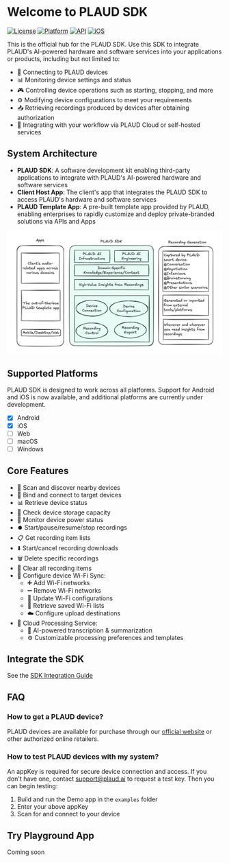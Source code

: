 # Welcome to PLAUD SDK

[![License](https://img.shields.io/badge/license-MIT-blue.svg)](LICENSE)
[![Platform](https://img.shields.io/badge/platform-Android%20%7C%20iOS-lightgrey.svg)](https://github.com/Plaud-AI/plaud-sdk)
[![API](https://img.shields.io/badge/API-21%2B-brightgreen.svg?style=flat)](https://android-arsenal.com/api?level=21)
[![iOS](https://img.shields.io/badge/iOS-13.0%2B-brightgreen.svg?style=flat)](https://developer.apple.com/ios/)


This is the official hub for the PLAUD SDK. Use this SDK to integrate PLAUD's AI-powered hardware and software services into your applications or products, including but not limited to:

- 🔌&nbsp;Connecting to PLAUD devices
- 📊&nbsp;Monitoring device settings and status
- 🎮&nbsp;Controlling device operations such as starting, stopping, and more
- ⚙️&nbsp;Modifying device configurations to meet your requirements
- 📥&nbsp;Retrieving recordings produced by devices after obtaining authorization
- 🔄&nbsp;Integrating with your workflow via PLAUD Cloud or self-hosted services

## System Architecture

- **PLAUD SDK**: A software development kit enabling third-party applications to integrate with PLAUD's AI-powered hardware and software services
- **Client Host App**: The client's app that integrates the PLAUD SDK to access PLAUD's hardware and software services
- **PLAUD Template App**: A pre-built template app provided by PLAUD, enabling enterprises to rapidly customize and deploy private-branded solutions via APIs and Apps

<p align="center">
  <img  src="/assets/outline-light.png">
</p>

## Supported Platforms

PLAUD SDK is designed to work across all platforms. ​Support for Android and iOS is now available, and additional platforms are currently under development.

- [x] Android
- [x] iOS
- [ ] Web
- [ ] macOS
- [ ] Windows

## Core Features

-  📡&nbsp;Scan and discover nearby devices
-  🔗&nbsp;Bind and connect to target devices
-  📊&nbsp;Retrieve device status
-  💾&nbsp;Check device storage capacity
-  🔋&nbsp;Monitor device power status
-  ⏺️&nbsp;Start/pause/resume/stop recordings
-  📋&nbsp;Get recording item lists
-  ⬇️&nbsp;Start/cancel recording downloads
-  🗑️&nbsp;Delete specific recordings
-  🧹&nbsp;Clear all recording items
-  📶&nbsp;Configure device Wi-Fi Sync:
    - ➕&nbsp;Add Wi-Fi networks
    - ➖&nbsp;Remove Wi-Fi networks
    - 🔧&nbsp;Update Wi-Fi configurations
    - 📝&nbsp;Retrieve saved Wi-Fi lists
    - ☁️&nbsp;Configure upload destinations
-  🤖&nbsp;Cloud Processing Service:
    - 🎯&nbsp;AI-powered transcription & summarization
    - ⚙️&nbsp;Customizable processing preferences and templates

## Integrate the SDK

See the [SDK Integration Guide](https://github.com/Plaud-AI/plaud-sdk/blob/main/docs/sdk-integration-guide.md)


## FAQ

### How to get a PLAUD device?
PLAUD devices are available for purchase through our [official website](https://www.plaud.ai/) or other authorized online retailers.

### How to test PLAUD devices with my system?
An appKey is required for secure device connection and access. If you don't have one, contact support@plaud.ai to request a test key. Then you can begin testing:
1. Build and run the Demo app in the `examples` folder
2. Enter your above appKey 
3. Scan for and connect to your device

## Try Playground App
Coming soon
